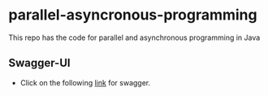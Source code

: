 
# parallel-asyncronous-programming
This repo has the code for parallel and asynchronous programming in Java

## Swagger-UI

-   Click on the following [link](http://localhost:8080/movies/swagger-ui.html) for swagger.
